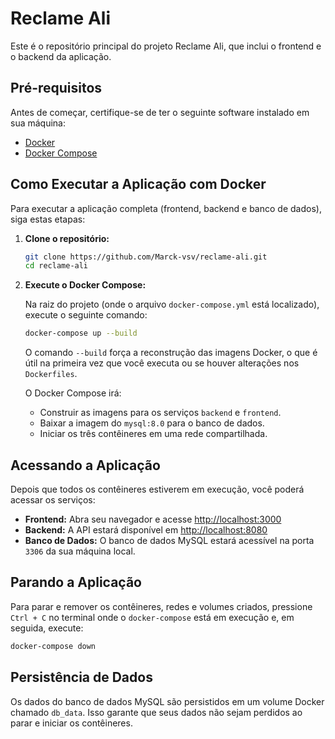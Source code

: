 # Reclame Ali

Este é o repositório principal do projeto Reclame Ali, que inclui o frontend e o backend da aplicação.

## Pré-requisitos

Antes de começar, certifique-se de ter o seguinte software instalado em sua máquina:

- [Docker](https://docs.docker.com/get-docker/)
- [Docker Compose](https://docs.docker.com/compose/install/)

## Como Executar a Aplicação com Docker

Para executar a aplicação completa (frontend, backend e banco de dados), siga estas etapas:

1. **Clone o repositório:**

   ```bash
   git clone https://github.com/Marck-vsv/reclame-ali.git
   cd reclame-ali
   ```

2. **Execute o Docker Compose:**

   Na raiz do projeto (onde o arquivo `docker-compose.yml` está localizado), execute o seguinte comando:

   ```bash
   docker-compose up --build
   ```

   O comando `--build` força a reconstrução das imagens Docker, o que é útil na primeira vez que você executa ou se houver alterações nos `Dockerfiles`.

   O Docker Compose irá:
   - Construir as imagens para os serviços `backend` e `frontend`.
   - Baixar a imagem do `mysql:8.0` para o banco de dados.
   - Iniciar os três contêineres em uma rede compartilhada.

## Acessando a Aplicação

Depois que todos os contêineres estiverem em execução, você poderá acessar os serviços:

- **Frontend:** Abra seu navegador e acesse [http://localhost:3000](http://localhost:3000)
- **Backend:** A API estará disponível em [http://localhost:8080](http://localhost:8080)
- **Banco de Dados:** O banco de dados MySQL estará acessível na porta `3306` da sua máquina local.

## Parando a Aplicação

Para parar e remover os contêineres, redes e volumes criados, pressione `Ctrl + C` no terminal onde o `docker-compose` está em execução e, em seguida, execute:

```bash
docker-compose down
```

## Persistência de Dados

Os dados do banco de dados MySQL são persistidos em um volume Docker chamado `db_data`. Isso garante que seus dados não sejam perdidos ao parar e iniciar os contêineres.
